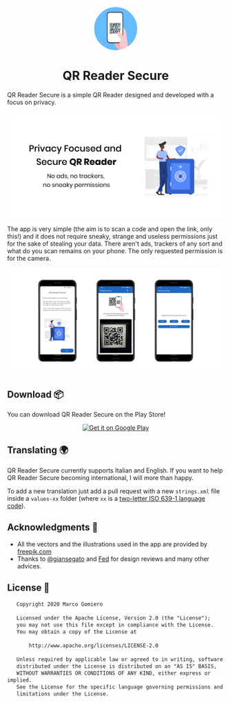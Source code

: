 <div align="center">
  <img style="border-radius: 50%" src="store_assets/ic_launcher-playstore.png" width="100px">
  <h1>QR Reader Secure</h1>
</div>

QR Reader Secure is a simple QR Reader designed and developed with a focus on privacy.

<div align="center">
  <img src="store_assets/banner_eng.png">
</div>


The app is very simple (the aim is to scan a code and open the link, only this!) and it does not require sneaky, strange and useless permissions just for the sake of stealing your data. There aren't ads, trackers of any sort and what do you scan remains on your phone. The only requested permission is for the camera.

<div align="center">
  <img src="store_assets/banner_screen.png">
</div>

## Download 📦

You can download QR Reader Secure on the Play Store!

<div align="center"><a href="https://play.google.com/store/apps/details?id=com.prof18.secureqrreader"><img alt="Get it on Google Play" src="https://play.google.com/intl/en_us/badges/images/generic/en_badge_web_generic.png" width="200px"/></a></div>

## Translating 🌍

QR Reader Secure currently supports Italian and English.
If you want to help QR Reader Secure becoming international, I will more than happy.

To add a new translation just add a pull request with a new `strings.xml` file inside a `values-xx` folder (where `xx` is a [two-letter ISO 639-1 language code](https://en.wikipedia.org/wiki/ISO_639-1)).

## Acknowledgments 🌸

- All the vectors and the illustrations used in the app are provided by [freepik.com](https://it.freepik.com/foto-vettori-gratuito/design)
- Thanks to [@giansegato](https://giansegato.com/) and [Fed](https://twitter.com/fedcnvs) for design reviews and many other advices.

## License 📄

```
   Copyright 2020 Marco Gomiero

   Licensed under the Apache License, Version 2.0 (the "License");
   you may not use this file except in compliance with the License.
   You may obtain a copy of the License at

       http://www.apache.org/licenses/LICENSE-2.0

   Unless required by applicable law or agreed to in writing, software
   distributed under the License is distributed on an "AS IS" BASIS,
   WITHOUT WARRANTIES OR CONDITIONS OF ANY KIND, either express or implied.
   See the License for the specific language governing permissions and
   limitations under the License.
```
